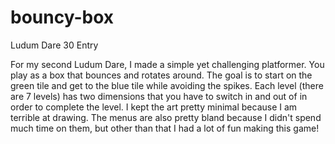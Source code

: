 bouncy-box
==========

Ludum Dare 30 Entry

For my second Ludum Dare, I made a simple yet challenging platformer. You play as a box that bounces and rotates around.
The goal is to start on the green tile and get to the blue tile while avoiding the spikes. Each level (there are 7 levels)
has two dimensions that you have to switch in and out of in order to complete the level. I kept the art pretty minimal
because I am terrible at drawing. The menus are also pretty bland because I didn't spend much time on them, but other than
that I had a lot of fun making this game!
